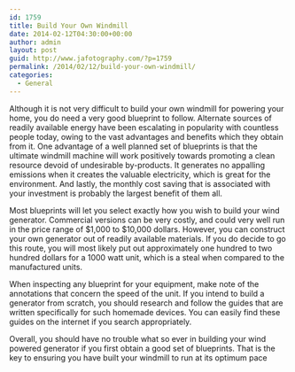 ```yaml
---
id: 1759
title: Build Your Own Windmill
date: 2014-02-12T04:30:00+00:00
author: admin
layout: post
guid: http://www.jafotography.com/?p=1759
permalink: /2014/02/12/build-your-own-windmill/
categories:
  - General
---
```

Although it is not very difficult to build your own windmill for powering your home, you do need a very good blueprint to follow. Alternate sources of readily available energy have been escalating in popularity with countless people today, owing to the vast advantages and benefits which they obtain from it. One advantage of a well planned set of blueprints is that the ultimate windmill machine will work positively towards promoting a clean resource devoid of undesirable by-products. It generates no appalling emissions when it creates the valuable electricity, which is great for the environment. And lastly, the monthly cost saving that is associated with your investment is probably the largest benefit of them all.

Most blueprints will let you select exactly how you wish to build your wind generator. Commercial versions can be very costly, and could very well run in the price range of $1,000 to $10,000 dollars. However, you can construct your own generator out of readily available materials. If you do decide to go this route, you will most likely put out approximately one hundred to two hundred dollars for a 1000 watt unit, which is a steal when compared to the manufactured units.

When inspecting any blueprint for your equipment, make note of the annotations that concern the speed of the unit. If you intend to build a generator from scratch, you should research and follow the guides that are written specifically for such homemade devices. You can easily find these guides on the internet if you search appropriately.

Overall, you should have no trouble what so ever in building your wind powered generator if you first obtain a good set of blueprints. That is the key to ensuring you have built your windmill to run at its optimum pace